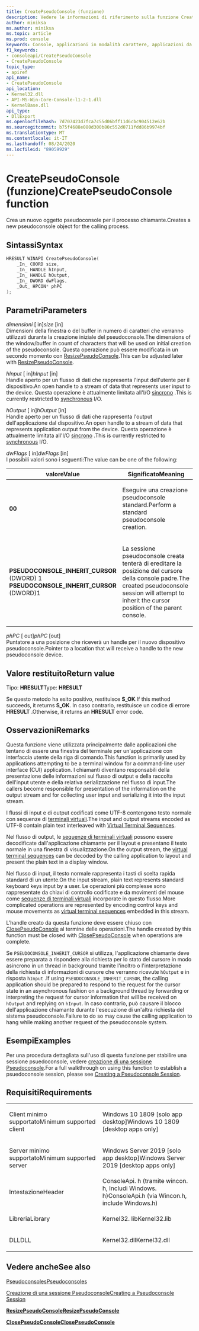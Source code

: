 ```yaml
---
title: CreatePseudoConsole (funzione)
description: Vedere le informazioni di riferimento sulla funzione CreatePseudoConsole, che alloca un nuovo pseudoconsole per il processo chiamante.
author: miniksa
ms.author: miniksa
ms.topic: article
ms.prod: console
keywords: Console, applicazioni in modalità carattere, applicazioni da riga di comando, applicazioni Terminal, API console, conpty, pseudoconsole
f1_keywords:
- consoleapi/CreatePseudoConsole
- CreatePseudoConsole
topic_type:
- apiref
api_name:
- CreatePseudoConsole
api_location:
- Kernel32.dll
- API-MS-Win-Core-Console-l1-2-1.dll
- KernelBase.dll
api_type:
- DllExport
ms.openlocfilehash: 7d707423d7fca7c55d06bff11d6cbc904512e62b
ms.sourcegitcommit: b75f4688e080d300b80c552d0711fdd86b9974bf
ms.translationtype: MT
ms.contentlocale: it-IT
ms.lasthandoff: 08/24/2020
ms.locfileid: "89059929"
---
```

# <a name="createpseudoconsole-function"></a><span data-ttu-id="984c4-104">CreatePseudoConsole (funzione)</span><span class="sxs-lookup"><span data-stu-id="984c4-104">CreatePseudoConsole function</span></span>


<span data-ttu-id="984c4-105">Crea un nuovo oggetto pseudoconsole per il processo chiamante.</span><span class="sxs-lookup"><span data-stu-id="984c4-105">Creates a new pseudoconsole object for the calling process.</span></span>

<a name="syntax"></a><span data-ttu-id="984c4-106">Sintassi</span><span class="sxs-lookup"><span data-stu-id="984c4-106">Syntax</span></span>
------

```C
HRESULT WINAPI CreatePseudoConsole(
    _In_ COORD size,
    _In_ HANDLE hInput,
    _In_ HANDLE hOutput,
    _In_ DWORD dwFlags,
    _Out_ HPCON* phPC
);
```

<a name="parameters"></a><span data-ttu-id="984c4-107">Parametri</span><span class="sxs-lookup"><span data-stu-id="984c4-107">Parameters</span></span>
----------

<span data-ttu-id="984c4-108">*dimensioni* \[ in\]</span><span class="sxs-lookup"><span data-stu-id="984c4-108">*size* \[in\]</span></span>  
<span data-ttu-id="984c4-109">Dimensioni della finestra o del buffer in numero di caratteri che verranno utilizzati durante la creazione iniziale del pseudoconsole.</span><span class="sxs-lookup"><span data-stu-id="984c4-109">The dimensions of the window/buffer in count of characters that will be used on initial creation of the pseudoconsole.</span></span> <span data-ttu-id="984c4-110">Questa operazione può essere modificata in un secondo momento con [ResizePseudoConsole](resizepseudoconsole.md).</span><span class="sxs-lookup"><span data-stu-id="984c4-110">This can be adjusted later with [ResizePseudoConsole](resizepseudoconsole.md).</span></span>

<span data-ttu-id="984c4-111">*hInput* \[ in\]</span><span class="sxs-lookup"><span data-stu-id="984c4-111">*hInput* \[in\]</span></span>  
<span data-ttu-id="984c4-112">Handle aperto per un flusso di dati che rappresenta l'input dell'utente per il dispositivo.</span><span class="sxs-lookup"><span data-stu-id="984c4-112">An open handle to a stream of data that represents user input to the device.</span></span> <span data-ttu-id="984c4-113">Questa operazione è attualmente limitata all'I/O [sincrono](https://docs.microsoft.com/windows/desktop/Sync/synchronization-and-overlapped-input-and-output) .</span><span class="sxs-lookup"><span data-stu-id="984c4-113">This is currently restricted to [synchronous](https://docs.microsoft.com/windows/desktop/Sync/synchronization-and-overlapped-input-and-output) I/O.</span></span>

<span data-ttu-id="984c4-114">*hOutput* \[ in\]</span><span class="sxs-lookup"><span data-stu-id="984c4-114">*hOutput* \[in\]</span></span>  
<span data-ttu-id="984c4-115">Handle aperto per un flusso di dati che rappresenta l'output dell'applicazione dal dispositivo.</span><span class="sxs-lookup"><span data-stu-id="984c4-115">An open handle to a stream of data that represents application output from the device.</span></span> <span data-ttu-id="984c4-116">Questa operazione è attualmente limitata all'I/O [sincrono](https://docs.microsoft.com/windows/desktop/Sync/synchronization-and-overlapped-input-and-output) .</span><span class="sxs-lookup"><span data-stu-id="984c4-116">This is currently restricted to [synchronous](https://docs.microsoft.com/windows/desktop/Sync/synchronization-and-overlapped-input-and-output) I/O.</span></span>

<span data-ttu-id="984c4-117">*dwFlags* \[ in\]</span><span class="sxs-lookup"><span data-stu-id="984c4-117">*dwFlags* \[in\]</span></span>  
<span data-ttu-id="984c4-118">I possibili valori sono i seguenti:</span><span class="sxs-lookup"><span data-stu-id="984c4-118">The value can be one of the following:</span></span>
<table>
<colgroup>
<col width="50%" />
<col width="50%" />
</colgroup>
<thead>
<tr class="header">
<th><span data-ttu-id="984c4-119">valore</span><span class="sxs-lookup"><span data-stu-id="984c4-119">Value</span></span></th>
<th><span data-ttu-id="984c4-120">Significato</span><span class="sxs-lookup"><span data-stu-id="984c4-120">Meaning</span></span></th>
</tr>
</thead>
<tbody>
<tr class="odd">
<td><span data-ttu-id="984c4-121"><strong>0</strong></span><span class="sxs-lookup"><span data-stu-id="984c4-121"><strong>0</strong></span></span></td>
<td><p><span data-ttu-id="984c4-122">Eseguire una creazione pseudoconsole standard.</span><span class="sxs-lookup"><span data-stu-id="984c4-122">Perform a standard pseudoconsole creation.</span></span></p></td>
</tr>
<tr class="even">
<td><span data-ttu-id="984c4-123"><span id="PSEUDOCONSOLE_INHERIT_CURSOR"></span><span id="pseudoconsole_inherit_cursor"></span>
<strong>PSEUDOCONSOLE_INHERIT_CURSOR</strong> (DWORD) 1</span><span class="sxs-lookup"><span data-stu-id="984c4-123"><span id="PSEUDOCONSOLE_INHERIT_CURSOR"></span><span id="pseudoconsole_inherit_cursor"></span>
<strong>PSEUDOCONSOLE_INHERIT_CURSOR</strong> (DWORD)1</span></span></td>
<td><p><span data-ttu-id="984c4-124">La sessione pseudoconsole creata tenterà di ereditare la posizione del cursore della console padre.</span><span class="sxs-lookup"><span data-stu-id="984c4-124">The created pseudoconsole session will attempt to inherit the cursor position of the parent console.</span></span></p></td>
</tr>
</tbody>
</table>

<span data-ttu-id="984c4-125">*phPC* \[ out\]</span><span class="sxs-lookup"><span data-stu-id="984c4-125">*phPC* \[out\]</span></span>  
<span data-ttu-id="984c4-126">Puntatore a una posizione che riceverà un handle per il nuovo dispositivo pseudoconsole.</span><span class="sxs-lookup"><span data-stu-id="984c4-126">Pointer to a location that will receive a handle to the new pseudoconsole device.</span></span>

<a name="return-value"></a><span data-ttu-id="984c4-127">Valore restituito</span><span class="sxs-lookup"><span data-stu-id="984c4-127">Return value</span></span>
------------

<span data-ttu-id="984c4-128">Tipo: **HRESULT**</span><span class="sxs-lookup"><span data-stu-id="984c4-128">Type: **HRESULT**</span></span>

<span data-ttu-id="984c4-129">Se questo metodo ha esito positivo, restituisce **S_OK**.</span><span class="sxs-lookup"><span data-stu-id="984c4-129">If this method succeeds, it returns **S_OK**.</span></span> <span data-ttu-id="984c4-130">In caso contrario, restituisce un codice di errore **HRESULT** .</span><span class="sxs-lookup"><span data-stu-id="984c4-130">Otherwise, it returns an **HRESULT** error code.</span></span>

<a name="remarks"></a><span data-ttu-id="984c4-131">Osservazioni</span><span class="sxs-lookup"><span data-stu-id="984c4-131">Remarks</span></span>
-------

<span data-ttu-id="984c4-132">Questa funzione viene utilizzata principalmente dalle applicazioni che tentano di essere una finestra del terminale per un'applicazione con interfaccia utente della riga di comando.</span><span class="sxs-lookup"><span data-stu-id="984c4-132">This function is primarily used by applications attempting to be a terminal window for a command-line user interface (CUI) application.</span></span> <span data-ttu-id="984c4-133">I chiamanti diventano responsabili della presentazione delle informazioni sul flusso di output e della raccolta dell'input utente e della relativa serializzazione nel flusso di input.</span><span class="sxs-lookup"><span data-stu-id="984c4-133">The callers become responsible for presentation of the information on the output stream and for collecting user input and serializing it into the input stream.</span></span>

<span data-ttu-id="984c4-134">I flussi di input e di output codificati come UTF-8 contengono testo normale con sequenze di [terminali virtuali](console-virtual-terminal-sequences.md).</span><span class="sxs-lookup"><span data-stu-id="984c4-134">The input and output streams encoded as UTF-8 contain plain text interleaved with [Virtual Terminal Sequences](console-virtual-terminal-sequences.md).</span></span> 

<span data-ttu-id="984c4-135">Nel flusso di output, le [sequenze di terminali virtuali](console-virtual-terminal-sequences.md) possono essere decodificate dall'applicazione chiamante per il layout e presentano il testo normale in una finestra di visualizzazione.</span><span class="sxs-lookup"><span data-stu-id="984c4-135">On the output stream, the [virtual terminal sequences](console-virtual-terminal-sequences.md) can be decoded by the calling application to layout and present the plain text in a display window.</span></span> 

<span data-ttu-id="984c4-136">Nel flusso di input, il testo normale rappresenta i tasti di scelta rapida standard di un utente.</span><span class="sxs-lookup"><span data-stu-id="984c4-136">On the input stream, plain text represents standard keyboard keys input by a user.</span></span> <span data-ttu-id="984c4-137">Le operazioni più complesse sono rappresentate da chiavi di controllo codificate e da movimenti del mouse come [sequenze di terminali virtuali](console-virtual-terminal-sequences.md) incorporate in questo flusso.</span><span class="sxs-lookup"><span data-stu-id="984c4-137">More complicated operations are represented by encoding control keys and mouse movements as [virtual terminal sequences](console-virtual-terminal-sequences.md) embedded in this stream.</span></span>

<span data-ttu-id="984c4-138">L'handle creato da questa funzione deve essere chiuso con [ClosePseudoConsole](closepseudoconsole.md) al termine delle operazioni.</span><span class="sxs-lookup"><span data-stu-id="984c4-138">The handle created by this function must be closed with [ClosePseudoConsole](closepseudoconsole.md) when operations are complete.</span></span>

<span data-ttu-id="984c4-139">Se `PSEUDOCONSOLE_INHERIT_CURSOR` si utilizza, l'applicazione chiamante deve essere preparata a rispondere alla richiesta per lo stato del cursore in modo asincrono in un thread in background tramite l'inoltro o l'interpretazione della richiesta di informazioni di cursore che verranno ricevute `hOutput` e in risposta `hInput` .</span><span class="sxs-lookup"><span data-stu-id="984c4-139">If using `PSEUDOCONSOLE_INHERIT_CURSOR`, the calling application should be prepared to respond to the request for the cursor state in an asynchronous fashion on a background thread by forwarding or interpreting the request for cursor information that will be received on `hOutput` and replying on `hInput`.</span></span> <span data-ttu-id="984c4-140">In caso contrario, può causare il blocco dell'applicazione chiamante durante l'esecuzione di un'altra richiesta del sistema pseudoconsole.</span><span class="sxs-lookup"><span data-stu-id="984c4-140">Failure to do so may cause the calling application to hang while making another request of the pseudoconsole system.</span></span>

<a name="examples"></a><span data-ttu-id="984c4-141">Esempi</span><span class="sxs-lookup"><span data-stu-id="984c4-141">Examples</span></span>
--------

<span data-ttu-id="984c4-142">Per una procedura dettagliata sull'uso di questa funzione per stabilire una sessione psuedoconsole, vedere [creazione di una sessione Pseudoconsole](creating-a-pseudoconsole-session.md).</span><span class="sxs-lookup"><span data-stu-id="984c4-142">For a full walkthrough on using this function to establish a psuedoconsole session, please see [Creating a Pseudoconsole Session](creating-a-pseudoconsole-session.md).</span></span>

<a name="requirements"></a><span data-ttu-id="984c4-143">Requisiti</span><span class="sxs-lookup"><span data-stu-id="984c4-143">Requirements</span></span>
------------

<table>
<colgroup>
<col width="50%" />
<col width="50%" />
</colgroup>
<tbody>
<tr class="odd">
<td><p><span data-ttu-id="984c4-144">Client minimo supportato</span><span class="sxs-lookup"><span data-stu-id="984c4-144">Minimum supported client</span></span></p></td>
<td><p><span data-ttu-id="984c4-145">Windows 10 1809 [solo app desktop]</span><span class="sxs-lookup"><span data-stu-id="984c4-145">Windows 10 1809 [desktop apps only]</span></span></p></td>
</tr>
<tr class="even">
<td><p><span data-ttu-id="984c4-146">Server minimo supportato</span><span class="sxs-lookup"><span data-stu-id="984c4-146">Minimum supported server</span></span></p></td>
<td><p><span data-ttu-id="984c4-147">Windows Server 2019 [solo app desktop]</span><span class="sxs-lookup"><span data-stu-id="984c4-147">Windows Server 2019 [desktop apps only]</span></span></p></td>
</tr>
<tr class="odd">
<td><p><span data-ttu-id="984c4-148">Intestazione</span><span class="sxs-lookup"><span data-stu-id="984c4-148">Header</span></span></p></td>
<td><span data-ttu-id="984c4-149">ConsoleApi. h (tramite wincon. h, Includi Windows. h)</span><span class="sxs-lookup"><span data-stu-id="984c4-149">ConsoleApi.h (via Wincon.h, include Windows.h)</span></span></td>
</tr>
<tr class="even">
<td><p><span data-ttu-id="984c4-150">Libreria</span><span class="sxs-lookup"><span data-stu-id="984c4-150">Library</span></span></p></td>
<td><span data-ttu-id="984c4-151">Kernel32. lib</span><span class="sxs-lookup"><span data-stu-id="984c4-151">Kernel32.lib</span></span></td>
</tr>
<tr class="odd">
<td><p><span data-ttu-id="984c4-152">DLL</span><span class="sxs-lookup"><span data-stu-id="984c4-152">DLL</span></span></p></td>
<td><span data-ttu-id="984c4-153">Kernel32.dll</span><span class="sxs-lookup"><span data-stu-id="984c4-153">Kernel32.dll</span></span></td>
</tr>
<tr class="even">
</tr>
<tr class="odd">
</tr>
<tr class="even">
</tr>
</tbody>
</table>

## <a name="span-idsee_alsospansee-also"></a><span data-ttu-id="984c4-154"><span id="see_also"></span>Vedere anche</span><span class="sxs-lookup"><span data-stu-id="984c4-154"><span id="see_also"></span>See also</span></span>


[<span data-ttu-id="984c4-155">Pseudoconsoles</span><span class="sxs-lookup"><span data-stu-id="984c4-155">Pseudoconsoles</span></span>](pseudoconsoles.md)

[<span data-ttu-id="984c4-156">Creazione di una sessione Pseudoconsole</span><span class="sxs-lookup"><span data-stu-id="984c4-156">Creating a Pseudoconsole Session</span></span>](creating-a-pseudoconsole-session.md)

[<span data-ttu-id="984c4-157">**ResizePseudoConsole**</span><span class="sxs-lookup"><span data-stu-id="984c4-157">**ResizePseudoConsole**</span></span>](resizepseudoconsole.md)

[<span data-ttu-id="984c4-158">**ClosePseudoConsole**</span><span class="sxs-lookup"><span data-stu-id="984c4-158">**ClosePseudoConsole**</span></span>](closepseudoconsole.md)
